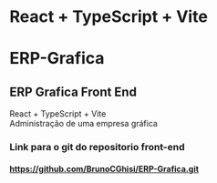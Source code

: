 # React + TypeScript + Vite

# ERP-Grafica
## ERP Grafica Front End
React + TypeScript + Vite <br>
Administração de uma empresa gráfica
### Link para  o git do repositorio  front-end  
#### https://github.com/BrunoCGhisi/ERP-Grafica.git

